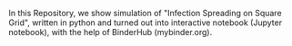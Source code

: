 In this Repository, we show simulation of "Infection Spreading on Square Grid", written in python and turned out into interactive 
notebook (Jupyter notebook), with the help of BinderHub (mybinder.org). 
